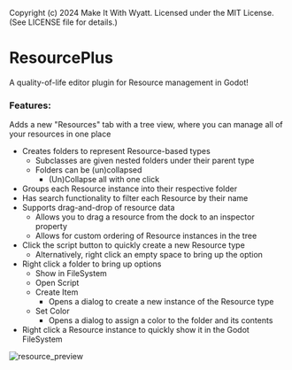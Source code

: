 Copyright (c) 2024 Make It With Wyatt. Licensed under the MIT License. 
(See LICENSE file for details.)

# ResourcePlus

A quality-of-life editor plugin for Resource management in Godot!

### Features:

Adds a new "Resources" tab with a tree view, where you can manage all of your 
resources in one place
- Creates folders to represent Resource-based types
  - Subclasses are given nested folders under their parent type
  - Folders can be (un)collapsed
	- (Un)Collapse all with one click
- Groups each Resource instance into their respective folder
- Has search functionality to filter each Resource by their name
- Supports drag-and-drop of resource data
  - Allows you to drag a resource from the dock to an inspector property
  - Allows for custom ordering of Resource instances in the tree
- Click the script button to quickly create a new Resource type
  - Alternatively, right click an empty space to bring up the option
- Right click a folder to bring up options
  - Show in FileSystem
  - Open Script
  - Create Item
	- Opens a dialog to create a new instance of the Resource type
  - Set Color
	- Opens a dialog to assign a color to the folder and its contents
- Right click a Resource instance to quickly show it in the Godot FileSystem

![resource_preview](https://github.com/makeitwithwyatt/ResourcePlus/assets/13342266/04890472-dc22-4dd8-b021-f5f0c831a1ef)
